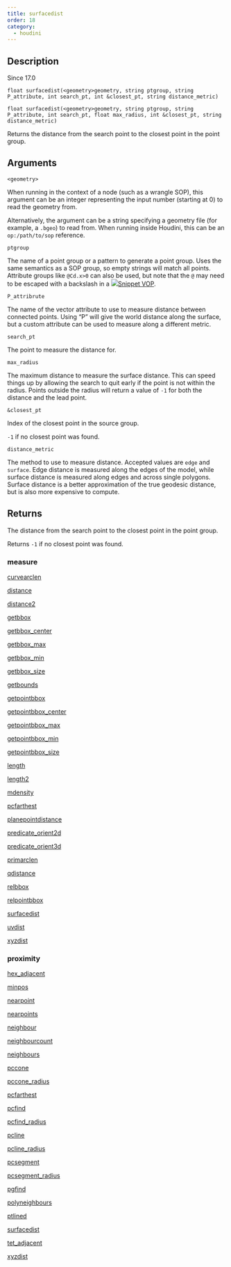 ```yaml
---
title: surfacedist
order: 18
category:
  - houdini
---
```


## Description

Since 17.0

`float surfacedist(<geometry>geometry, string ptgroup, string P_attribute, int search_pt, int &closest_pt, string distance_metric)`

`float surfacedist(<geometry>geometry, string ptgroup, string P_attribute, int search_pt, float max_radius, int &closest_pt, string distance_metric)`

Returns the distance from the search point to the closest point in the point
group.

## Arguments

`<geometry>`

When running in the context of a node (such as a wrangle SOP), this argument
can be an integer representing the input number (starting at 0) to read the
geometry from.

Alternatively, the argument can be a string specifying a geometry file (for
example, a `.bgeo`) to read from. When running inside Houdini, this can be an
`op:/path/to/sop` reference.

`ptgroup`

The name of a point group or a pattern to generate a point group. Uses the
same semantics as a SOP group, so empty strings will match all points.
Attribute groups like `@Cd.x>0` can also be used, but note that the `@` may
need to be escaped with a backslash in a
[![](../../icons/COMMON/wrangle.svg)Snippet VOP](../../nodes/vop/snippet.html "Runs a VEX snippet to modify the incoming values.").

`P_attribrute`

The name of the vector attribute to use to measure distance between connected
points. Using “P” will give the world distance along the surface, but a custom
attribute can be used to measure along a different metric.

`search_pt`

The point to measure the distance for.

`max_radius`

The maximum distance to measure the surface distance. This can speed things up
by allowing the search to quit early if the point is not within the radius.
Points outside the radius will return a value of `-1` for both the distance
and the lead point.

`&closest_pt`

Index of the closest point in the source group.

`-1` if no closest point was found.

`distance_metric`

The method to use to measure distance. Accepted values are `edge` and
`surface`. Edge distance is measured along the edges of the model, while
surface distance is measured along edges and across single polygons. Surface
distance is a better approximation of the true geodesic distance, but is also
more expensive to compute.

## Returns

The distance from the search point to the closest point in the point group.

Returns `-1` if no closest point was found.

### measure

[curvearclen](curvearclen.html)

[distance](distance.html)

[distance2](distance2.html)

[getbbox](getbbox.html)

[getbbox_center](getbbox_center.html)

[getbbox_max](getbbox_max.html)

[getbbox_min](getbbox_min.html)

[getbbox_size](getbbox_size.html)

[getbounds](getbounds.html)

[getpointbbox](getpointbbox.html)

[getpointbbox_center](getpointbbox_center.html)

[getpointbbox_max](getpointbbox_max.html)

[getpointbbox_min](getpointbbox_min.html)

[getpointbbox_size](getpointbbox_size.html)

[length](length.html)

[length2](length2.html)

[mdensity](mdensity.html)

[pcfarthest](pcfarthest.html)

[planepointdistance](planepointdistance.html)

[predicate_orient2d](predicate_orient2d.html)

[predicate_orient3d](predicate_orient3d.html)

[primarclen](primarclen.html)

[qdistance](qdistance.html)

[relbbox](relbbox.html)

[relpointbbox](relpointbbox.html)

[surfacedist](surfacedist.html)

[uvdist](uvdist.html)

[xyzdist](xyzdist.html)

### proximity

[hex_adjacent](hex_adjacent.html)

[minpos](minpos.html)

[nearpoint](nearpoint.html)

[nearpoints](nearpoints.html)

[neighbour](neighbour.html)

[neighbourcount](neighbourcount.html)

[neighbours](neighbours.html)

[pccone](pccone.html)

[pccone_radius](pccone_radius.html)

[pcfarthest](pcfarthest.html)

[pcfind](pcfind.html)

[pcfind_radius](pcfind_radius.html)

[pcline](pcline.html)

[pcline_radius](pcline_radius.html)

[pcsegment](pcsegment.html)

[pcsegment_radius](pcsegment_radius.html)

[pgfind](pgfind.html)

[polyneighbours](polyneighbours.html)

[ptlined](ptlined.html)

[surfacedist](surfacedist.html)

[tet_adjacent](tet_adjacent.html)

[xyzdist](xyzdist.html)
